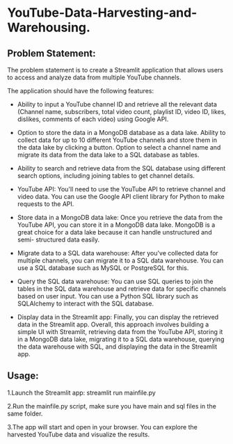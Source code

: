# YouTube-Data-Harvesting-and-Warehousing.
 
## Problem Statement: 

The problem statement is to create a Streamlit application that allows users to access and analyze data from multiple YouTube channels.

The application should have the following features:

* Ability to input a YouTube channel ID and retrieve all the relevant data (Channel name, subscribers, total video count, playlist ID, video ID, likes, dislikes, comments of each video) using Google API.

* Option to store the data in a MongoDB database as a data lake. Ability to collect data for up to 10 different YouTube channels and store them in the data lake by clicking a button. Option to select a channel name and migrate its data from the data lake to a SQL database as tables.

* Ability to search and retrieve data from the SQL database using different search options, including joining tables to get channel details.

* YouTube API: You'll need to use the YouTube API to retrieve channel and video data. You can use the Google API client library for Python to make requests to the API.

* Store data in a MongoDB data lake: Once you retrieve the data from the YouTube API, you can store it in a MongoDB data lake. MongoDB is a great choice for a data lake because it can handle unstructured and semi-
structured data easily.

* Migrate data to a SQL data warehouse: After you've collected data for multiple channels, you can migrate it to a SQL data warehouse. You can use a SQL database such as MySQL or PostgreSQL for this.

* Query the SQL data warehouse: You can use SQL queries to join the tables in the SQL data warehouse and retrieve data for specific channels based on user input. You can use a Python SQL library such as
SQLAlchemy to interact with the SQL database.

* Display data in the Streamlit app: Finally, you can display the retrieved data in the Streamlit app. Overall, this approach involves building a simple UI with Streamlit, retrieving data from the YouTube API, storing it in a MongoDB data lake, migrating it to a SQL data warehouse, querying the data warehouse with SQL, and displaying the data in the Streamlit app.

## Usage:

1.Launch the Streamlit app: streamlit run mainfile.py

2.Run the mainfile.py script, make sure you have main and sql files in the same folder.

3.The app will start and open in your browser. You can explore the harvested YouTube data and visualize the results.

